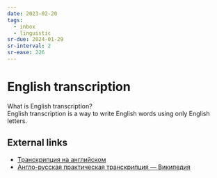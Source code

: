 ```yaml
---
date: 2023-02-20
tags:
  - inbox
  - linguistic
sr-due: 2024-01-29
sr-interval: 2
sr-ease: 226
---
```


# English transcription

What is English transcription?
&#10;<br>
English transcription is a way to write English
words using only English letters.

## External links

- [Транскрипция на английском](https://puzzle-english.com/directory/how-to-read-transcription)
- [Англо-русская практическая транскрипция — Википедия](https://ru.wikipedia.org/wiki/%D0%90%D0%BD%D0%B3%D0%BB%D0%BE-%D1%80%D1%83%D1%81%D1%81%D0%BA%D0%B0%D1%8F_%D0%BF%D1%80%D0%B0%D0%BA%D1%82%D0%B8%D1%87%D0%B5%D1%81%D0%BA%D0%B0%D1%8F_%D1%82%D1%80%D0%B0%D0%BD%D1%81%D0%BA%D1%80%D0%B8%D0%BF%D1%86%D0%B8%D1%8F)
